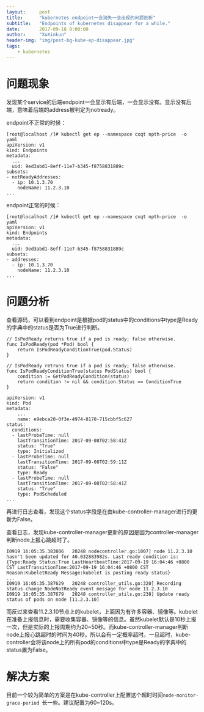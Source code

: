 ```yaml
---
layout:     post
title:      "kubernetes endpoint一会消失一会出现的问题剖析"
subtitle:   "Endpoints of kubernetes disappear for a while."
date:       2017-09-18 8:00:00
author:     "XuXinkun"
header-img: "img/post-bg-kube-ep-disappear.jpg"
tags:
    - kubernetes
---
```



# 问题现象

发现某个service的后端endpoint一会显示有后端，一会显示没有。显示没有后端，意味着后端的address被判定为notready。

endpoint不正常的时候：

```
[root@localhost /]# kubectl get ep --namespace cxqt npth-price  -o yaml
apiVersion: v1
kind: Endpoints
metadata:
  ...
  uid: 9ed3abd1-8eff-11e7-b345-f8758831889c
subsets:
- notReadyAddresses:
  - ip: 10.1.3.70
    nodeName: 11.2.3.10
...
```    

endpoint正常的时候：

```
[root@localhost /]# kubectl get ep --namespace cxqt npth-price  -o yaml
apiVersion: v1
kind: Endpoints
metadata:
  ...
  uid: 9ed3abd1-8eff-11e7-b345-f8758831889c
subsets:
- addresses:
  - ip: 10.1.3.70
    nodeName: 11.2.3.10
...
```

# 问题分析

查看源码，可以看到endpoint是根据pod的status中的conditions中type是Ready的字典中的status是否为True进行判断。

```
// IsPodReady returns true if a pod is ready; false otherwise.
func IsPodReady(pod *Pod) bool {
	return IsPodReadyConditionTrue(pod.Status)
}

// IsPodReady retruns true if a pod is ready; false otherwise.
func IsPodReadyConditionTrue(status PodStatus) bool {
	condition := GetPodReadyCondition(status)
	return condition != nil && condition.Status == ConditionTrue
}
```

```
apiVersion: v1
kind: Pod
metadata:
	...
    name: e9ebca20-0f3e-4974-8178-715cbbf5c627
status:
  conditions:
  - lastProbeTime: null
    lastTransitionTime: 2017-09-08T02:58:41Z
    status: "True"
    type: Initialized
  - lastProbeTime: null
    lastTransitionTime: 2017-09-08T02:59:11Z
    status: "False"
    type: Ready
  - lastProbeTime: null
    lastTransitionTime: 2017-09-08T02:58:41Z
    status: "True"
    type: PodScheduled
...
```

再进行日志查看，发现这个status字段是在由kube-controller-manager进行的更新为False。

查看日志，发现kube-controller-manager更新的原因是因为controller-manager判断node上报心跳超时了。

```
I0919 16:05:35.383806   20248 nodecontroller.go:1007] node 11.2.3.10 hasn't been updated for 40.032883982s. Last ready condition is: {Type:Ready Status:True LastHeartbeatTime:2017-09-19 16:04:46 +0800 CST LastTransitionTime:2017-09-19 16:04:46 +0800 CST Reason:KubeletReady Message:kubelet is posting ready status}
...
I0919 16:05:35.387629   20248 controller_utils.go:320] Recording status change NodeNotReady event message for node 11.2.3.10
I0919 16:05:35.387679   20248 controller_utils.go:238] Update ready status of pods on node [11.2.3.10]
```

而反过来查看11.2.3.10节点上的kubelet，上面因为有许多容器、镜像等。kubelet在准备上报信息时，需要收集容器、镜像等的信息。虽然kubelet默认是10秒上报一次，但是实际的上报周期约为20~50秒。而kube-controller-manager判断node上报心跳超时的时间为40秒。所以会有一定概率超时。一旦超时，kube-controller会将该node上的所有pod的conditions中type是Ready的字典中的status置为False。

# 解决方案

目前一个较为简单的方案是在kube-controller上配置这个超时时间`node-monitor-grace-period `长一些。建议配置为60~120s。


